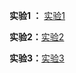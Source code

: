 **实验1 ：** [实验1](https://github.com/hfx123456/Cloud-computing/tree/master/basic)

**实验2：**[实验2](https://github.com/hfx123456/Cloud-computing/tree/master/wordpress)

**实验3：**[实验3](https://github.com/hfx123456/Cloud-computing/tree/master/docker1)


